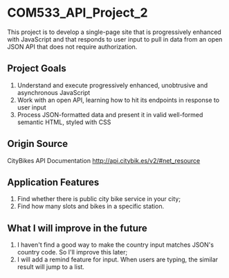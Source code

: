 # COM533_API_Project_2
This project is to develop a single-page site that is progressively enhanced with JavaScript 
and that responds to user input to pull in data from an open JSON API that does not require 
authorization.

## Project Goals
1. Understand and execute progressively enhanced, unobtrusive and asynchronous JavaScript
2. Work with an open API, learning how to hit its endpoints in response to user input
3. Process JSON-formatted data and present it in valid well-formed semantic HTML, styled with CSS

## Origin Source
CityBikes API Documentation http://api.citybik.es/v2/#net_resource

## Application Features
1. Find whether there is public city bike service in your city;
2. Find how many slots and bikes in a specific station.

## What I will improve in the future
1. I haven't find a good way to make the country input matches JSON's country code. So I'll improve this later;
2. I will add a remind feature for input. When users are typing, the similar result will jump to a list.
